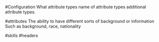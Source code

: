 #Configuration
	What attribute types
	name of attribute types
	additional attribute types.

#attributes
	The ability to have different sorts of background or information
	Such as background, race, nationality
	
	

#skills
	#headers